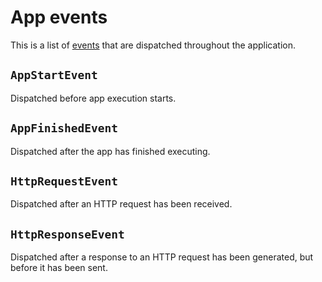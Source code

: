 # App events

This is a list of [events](https://github.com/socarrat-php/events) that are dispatched throughout the application.

## `AppStartEvent`
Dispatched before app execution starts.

## `AppFinishedEvent`
Dispatched after the app has finished executing.

## `HttpRequestEvent`
Dispatched after an HTTP request has been received.

## `HttpResponseEvent`
Dispatched after a response to an HTTP request has been generated, but before it has been sent.
